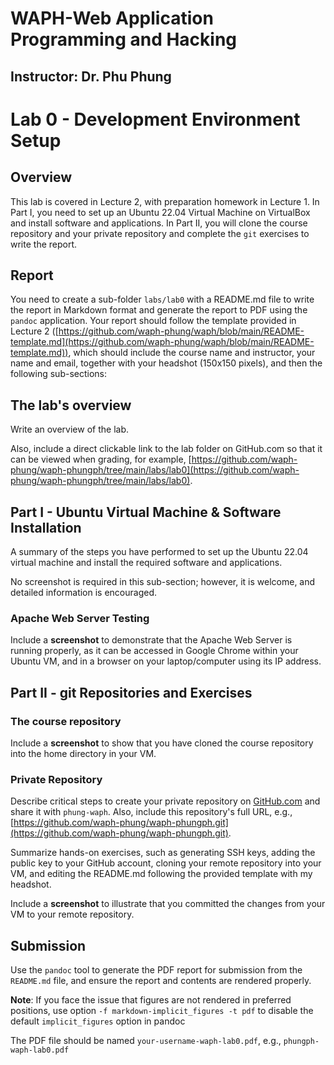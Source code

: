 # WAPH-Web Application Programming and Hacking

## Instructor: Dr. Phu Phung

# Lab 0 - Development Environment Setup 

## Overview 

This lab is covered in Lecture 2, with preparation homework in Lecture 1. In Part I, you need to set up an Ubuntu 22.04 Virtual Machine on VirtualBox and install software and applications. In Part II, you will clone the course repository and your private repository and complete the `git` exercises to write the report.


## Report 

You need to create a sub-folder `labs/lab0` with a README.md file to write the report in Markdown format and generate the report to PDF using the `pandoc` application. Your report should follow the template provided in Lecture 2 ([https://github.com/waph-phung/waph/blob/main/README-template.md](https://github.com/waph-phung/waph/blob/main/README-template.md)), which should include the course name and instructor, your name and email, together with your headshot (150x150 pixels), and then the following sub-sections:

## The lab's overview

Write an overview of the lab.

Also, include a direct clickable link to the lab folder on GitHub.com so that it can be viewed when grading, for example,  [https://github.com/waph-phung/waph-phungph/tree/main/labs/lab0](https://github.com/waph-phung/waph-phungph/tree/main/labs/lab0).


## Part I - Ubuntu Virtual Machine & Software Installation

A summary of the steps you have performed to set up the Ubuntu 22.04 virtual machine and install the required software and applications.

No screenshot is required in this sub-section; however, it is welcome, and detailed information is encouraged.

### Apache Web Server Testing

Include a **screenshot** to demonstrate that the Apache Web Server is running properly, as it can be accessed in Google Chrome within your Ubuntu VM, and in a browser on your laptop/computer using its IP address.


## Part II - git Repositories and Exercises

### The course repository

Include a **screenshot** to show that you have cloned the course repository into the home directory in your VM.

### Private Repository

Describe critical steps to create your private repository on [GitHub.com](https://github.com) and share it with `phung-waph`. Also, include this repository's full URL, e.g., [https://github.com/waph-phung/waph-phungph.git](https://github.com/waph-phung/waph-phungph.git).

Summarize hands-on exercises, such as generating SSH keys, adding the public key to your GitHub account, cloning your remote repository into your VM, and editing the README.md following the provided template with my headshot.

Include a **screenshot** to illustrate that you committed the changes from your VM to your remote repository.

## Submission

Use the `pandoc` tool to generate the PDF report for submission from the `README.md` file, and ensure the report and contents are rendered properly.

**Note**: If you face the issue that figures are not rendered in preferred positions, use option `-f markdown-implicit_figures -t pdf` to disable the default `implicit_figures` option in pandoc

The PDF file should be named `your-username-waph-lab0.pdf`, e.g., `phungph-waph-lab0.pdf` 
